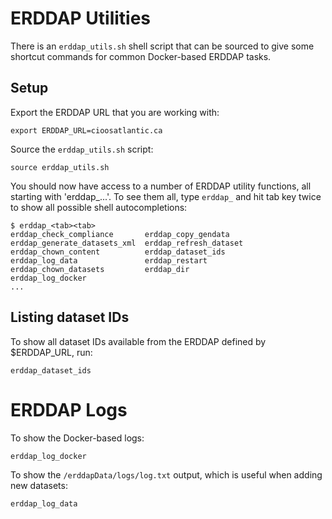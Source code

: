 
# ERDDAP Utilities

There is an `erddap_utils.sh` shell script that can be sourced to give some shortcut commands for common Docker-based ERDDAP tasks.

## Setup

Export the ERDDAP URL that you are working with:

`export ERDDAP_URL=cioosatlantic.ca`

Source the `erddap_utils.sh` script:

`source erddap_utils.sh`

You should now have access to a number of ERDDAP utility functions, all starting with 'erddap_...'. To see them all, type `erddap_` and hit tab key twice to show all possible shell autocompletions:

```
$ erddap_<tab><tab>
erddap_check_compliance       erddap_copy_gendata           erddap_generate_datasets_xml  erddap_refresh_dataset        
erddap_chown_content          erddap_dataset_ids            erddap_log_data               erddap_restart                
erddap_chown_datasets         erddap_dir                    erddap_log_docker  
...
```

## Listing dataset IDs

To show all dataset IDs available from the ERDDAP defined by $ERDDAP_URL, run:

```
erddap_dataset_ids
```

# ERDDAP Logs

To show the Docker-based logs:

```
erddap_log_docker
```

To show the `/erddapData/logs/log.txt` output, which is useful when adding new datasets:

```
erddap_log_data
```



